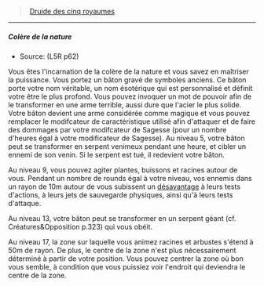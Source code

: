 ﻿---
!GenericItem
Name: Colère de la nature
Source: (L5R p62)
Id: l5r_druid_hd.md#colère-de-la-nature
ParentLink: l5r_druid_hd.md#druide-des-cinq-royaumes
ParentName: Druide des cinq royaumes
NameLevel: 5
Attributes:
  Name: Colère de la nature
  Markdown: >+
    ##### <!--Name-->Colère de la nature<!--/Name-->


    - Source: <!--Source-->(L5R p62)<!--/Source-->


    Vous êtes l'incarnation de la colère de la nature et vous savez en maîtriser la puissance. Vous portez un bâton gravé de symboles anciens. Ce bâton porte votre nom véritable, un nom ésotérique qui est personnalisé et définit votre être le plus profond. Vous pouvez invoquer un mot de pouvoir afin de le transformer en une arme terrible, aussi dure que l'acier le plus solide. Votre bâton devient une arme considérée comme magique et vous pouvez remplacer le modifcateur de caractéristique utilisé afin d'attaquer et de faire des dommages par votre modifcateur de Sagesse (pour un nombre d'heures égal à votre modificateur de Sagesse). Au niveau 5, votre bâton peut se transformer en serpent venimeux pendant une heure, et cibler un ennemi de son venin. Si le serpent est tué, il redevient votre bâton.


    Au niveau 9, vous pouvez agiter plantes, buissons et racines autour de vous. Pendant un nombre de rounds égal à votre niveau, vos ennemis dans un rayon de 10m autour de vous subissent un [désavantage](#désavantage) à leurs tests d'actions, à leurs jets de sauvegarde physiques, ainsi qu'à leurs tests d'attaque.


    Au niveau 13, votre bâton peut se transformer en un serpent géant (cf. Créatures&Opposition p.323) qui vous obéit.


    Au niveau 17, la zone sur laquelle vous animez racines et arbustes s'étend à 50m de rayon. De plus, le centre de la zone n'est plus nécessairement déterminé à partir de votre position. Vous pouvez centrer la zone où bon vous semble, à condition que vous puissiez voir l'endroit qui deviendra le centre de la zone.

  Source: (L5R p62)
AttributesDictionary: >+
  Name: Colère de la nature

  Markdown: >+

    ##### <!--Name-->Colère de la nature<!--/Name-->





    - Source: <!--Source-->(L5R p62)<!--/Source-->





    Vous êtes l'incarnation de la colère de la nature et vous savez en maîtriser la puissance. Vous portez un bâton gravé de symboles anciens. Ce bâton porte votre nom véritable, un nom ésotérique qui est personnalisé et définit votre être le plus profond. Vous pouvez invoquer un mot de pouvoir afin de le transformer en une arme terrible, aussi dure que l'acier le plus solide. Votre bâton devient une arme considérée comme magique et vous pouvez remplacer le modifcateur de caractéristique utilisé afin d'attaquer et de faire des dommages par votre modifcateur de Sagesse (pour un nombre d'heures égal à votre modificateur de Sagesse). Au niveau 5, votre bâton peut se transformer en serpent venimeux pendant une heure, et cibler un ennemi de son venin. Si le serpent est tué, il redevient votre bâton.





    Au niveau 9, vous pouvez agiter plantes, buissons et racines autour de vous. Pendant un nombre de rounds égal à votre niveau, vos ennemis dans un rayon de 10m autour de vous subissent un [désavantage](#désavantage) à leurs tests d'actions, à leurs jets de sauvegarde physiques, ainsi qu'à leurs tests d'attaque.





    Au niveau 13, votre bâton peut se transformer en un serpent géant (cf. Créatures&Opposition p.323) qui vous obéit.





    Au niveau 17, la zone sur laquelle vous animez racines et arbustes s'étend à 50m de rayon. De plus, le centre de la zone n'est plus nécessairement déterminé à partir de votre position. Vous pouvez centrer la zone où bon vous semble, à condition que vous puissiez voir l'endroit qui deviendra le centre de la zone.



  Source: (L5R p62)

---
> [Druide des cinq royaumes](hd_l5r_druid.md)

---

##### Colère de la nature

- Source: (L5R p62)

Vous êtes l'incarnation de la colère de la nature et vous savez en maîtriser la puissance. Vous portez un bâton gravé de symboles anciens. Ce bâton porte votre nom véritable, un nom ésotérique qui est personnalisé et définit votre être le plus profond. Vous pouvez invoquer un mot de pouvoir afin de le transformer en une arme terrible, aussi dure que l'acier le plus solide. Votre bâton devient une arme considérée comme magique et vous pouvez remplacer le modifcateur de caractéristique utilisé afin d'attaquer et de faire des dommages par votre modifcateur de Sagesse (pour un nombre d'heures égal à votre modificateur de Sagesse). Au niveau 5, votre bâton peut se transformer en serpent venimeux pendant une heure, et cibler un ennemi de son venin. Si le serpent est tué, il redevient votre bâton.

Au niveau 9, vous pouvez agiter plantes, buissons et racines autour de vous. Pendant un nombre de rounds égal à votre niveau, vos ennemis dans un rayon de 10m autour de vous subissent un [désavantage](#désavantage) à leurs tests d'actions, à leurs jets de sauvegarde physiques, ainsi qu'à leurs tests d'attaque.

Au niveau 13, votre bâton peut se transformer en un serpent géant (cf. Créatures&Opposition p.323) qui vous obéit.

Au niveau 17, la zone sur laquelle vous animez racines et arbustes s'étend à 50m de rayon. De plus, le centre de la zone n'est plus nécessairement déterminé à partir de votre position. Vous pouvez centrer la zone où bon vous semble, à condition que vous puissiez voir l'endroit qui deviendra le centre de la zone.

